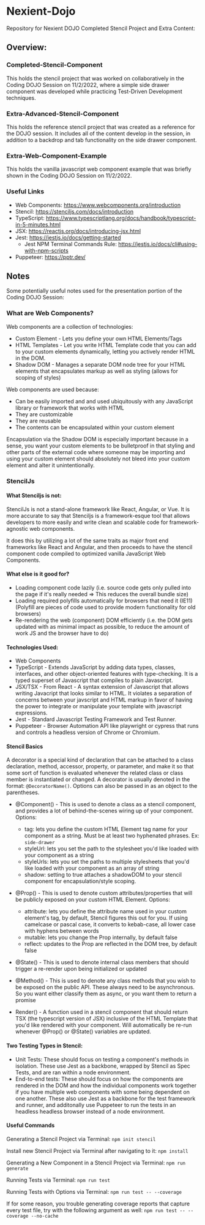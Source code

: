 # Nexient-Dojo
Repository for Nexient DOJO Completed Stencil Project and Extra Content:

## Overview:

### Completed-Stencil-Component

This holds the stencil project that was worked on collaboratively in the Coding DOJO Session on 11/2/2022, where a simple side drawer component was developed while practicing Test-Driven Development techniques.

### Extra-Advanced-Stencil-Component

This holds the reference stencil project that was created as a reference for the DOJO session. It includes all of the content develop in the session, in addition to a backdrop and tab functionality on the side drawer component.

### Extra-Web-Component-Example

This holds the vanilla javascript web component example that was briefly shown in the Coding DOJO Session on 11/2/2022.

### Useful Links

- Web Components: https://www.webcomponents.org/introduction
- Stencil: https://stenciljs.com/docs/introduction
- TypeScript:  https://www.typescriptlang.org/docs/handbook/typescript-in-5-minutes.html
- JSX: https://reactjs.org/docs/introducing-jsx.html
- Jest: https://jestjs.io/docs/getting-started
	- Jest NPM Terminal Commands Rule: https://jestjs.io/docs/cli#using-with-npm-scripts
- Puppeteer: https://pptr.dev/

## Notes

Some potentially useful notes used for the presentation portion of the Coding DOJO Session:

### What are Web Components?

Web components are a collection of technologies:
- Custom Element - Lets you define your own HTML Elements/Tags
- HTML Templates - Let you write HTML Template code that you can add to your custom elements dynamically, letting you actively render HTML in the DOM.
- Shadow DOM - Manages a separate DOM node tree for your HTML elements that encapsulates markup as well as styling (allows for scoping of styles)

Web components are used because:
- Can be easily imported and and used ubiquitously with any JavaScript library or framework that works with HTML
- They are customizable
- They are reusable
- The contents can be encapsulated within your custom element

Encapsulation via the Shadow DOM is especially important because in a sense, you want your custom elements to be bulletproof in that styling and other parts of the external code where someone may be importing and using your custom element should absolutely not bleed into your custom element and alter it unintentionally.

### StencilJs
	
#### What Stenciljs is not:

StencilJs is not a stand-alone framework like React, Angular, or Vue. It is more accurate to say that Stenciljs is a framework-esque tool that allows developers to more easily and write clean and scalable code for framework-agnostic web components. 

It does this by utilizing a lot of the same traits as major front end frameworks like React and Angular, and then proceeds to have the stencil component code compiled to optimized vanilla JavaScript Web Components.

#### What else is it good for?

- Loading component code lazily (i.e. source code gets only pulled into the page if it's really needed => This reduces the overall bundle size)
- Loading required polyfills automatically for browsers that need it (IE11) (Polyfill are pieces of code used to provide modern functionality for old browsers)
- Re-rendering the web (component) DOM efficiently (i.e. the DOM gets updated with as minimal impact as possible, to reduce the amount of work JS and the browser have to do)

#### Technologies Used:

- Web Components
- TypeScript - Extends JavaScript by adding data types, classes, interfaces, and other object-oriented features with type-checking. It is a typed superset of Javascript that compiles to plain Javascript.
- JSX/TSX - From React - A syntax extension of Javascript that allows writing Javacript that looks similar to HTML. It violates a separation of concerns between your javscript and HTML markup in favor of having the power to integrate or manipulate your template with javascript expressions.
- Jest - Standard Javascript Testing Framework and Test Runner.
- Puppeteer - Browser Automation API like playwright or cypress that runs and controls a headless version of Chrome or Chromium.

#### Stencil Basics
A decorator is a special kind of declaration that can be attached to a class declaration, method, accessor, property, or parameter, and make it so that some sort of function is evaluated whenever the related class or class member is instantiated or changed.
A decorator is usually denoted in the format: `@DecoratorName()`. Options can also be passed in as an object to the parentheses.
	  
- @Component() - This is used to denote a class as a stencil component, and provides a lot of behind-the-scenes wiring up of your component.
    Options:
    - tag: lets you define the custom HTML Element tag name for your component as a string. Must be at least two hyphenated phrases. Ex: `side-drawer`
    - styleUrl: lets you set the path to the stylesheet you'd like loaded with your component as a string
    - styleUrls: lets you set the paths to multiple stylesheets that you'd like loaded with your component as an array of string
    - shadow: setting to true attaches a shadowDOM to your stencil component for encapsulation/style scoping.
- @Prop() - This is used to denote custom attributes/properties that will be publicly exposed on your custom HTML Element.
    Options:
	- attribute: lets you define the attribute name used in your custom element's tag, by default, Stencil figures this out for you. If using camelcase or pascal case, it converts to kebab-case, all lower case with hyphens between words
	- mutable: lets you change the Prop internally, by default false
	- reflect: updates to the Prop are reflected in the DOM tree, by default false
- @State() - This is used to denote internal class members that should trigger a re-render upon being initialized or updated
- @Method() - This is used to denote any class methods that you wish to be exposed on the public API. These always need to be asynchronous. So you want either classify them as async, or you want them to return a promise

- Render() - A function used in a stencil component that should return TSX (the typescript version of JSX) inclusive of the HTML Template that you'd like rendered with your component. Will automatically be re-run whenever @Prop() or @State() variables are updated. 

#### Two Testing Types in Stencil:

- Unit Tests: These should focus on testing a component's methods in isolation. These use Jest as a backbone, wrapped by Stencil as Spec Tests, and are ran within a node environment.
- End-to-end tests: These should focus on how the components are rendered in the DOM and how the individual components work together if you have multiple web components with some being dependent on one another. These also use Jest as a backbone for the test framework and runner, and additonally use Puppeteer to run the tests in an headless headless browser instead of a node environment.


#### Useful Commands

Generating a Stencil Project via Terminal:
`npm init stencil`

Install new Stencil Project via Terminal after navigating to it:
`npm install`

Generating a New Component in a Stencil Project via Terminal:
`npm run generate`

Running Tests via Terminal:
`npm run test`

Running Tests with Options via Terminal:
`npm run test -- --coverage`

If for some reason, you trouble generating coverage reports that capture every test file, try with the following argument as well:
`npm run test -- --coverage --no-cache`